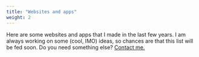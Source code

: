 ```yaml
---
title: "Websites and apps"
weight: 2
---
```

Here are some websites and apps that I made in the last few years. I am always working on some (cool, IMO) ideas, so chances are that this list will be fed soon. Do you need something else? [Contact me.](/contacts)